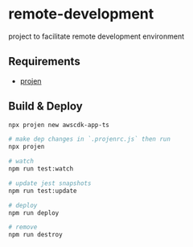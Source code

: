 # remote-development

project to facilitate remote development environment

## Requirements

* [projen](https://github.com/projen/projen/)

## Build & Deploy

```sh
npx projen new awscdk-app-ts

# make dep changes in `.projenrc.js` then run
npx projen

# watch
npm run test:watch

# update jest snapshots
npm run test:update

# deploy
npm run deploy

# remove
npm run destroy
```